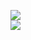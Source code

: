 [![](https://img.shields.io/badge/Made%20With-Github%20Spray-lightgrey.svg?style=for-the-badge&logo=github)](https://github.com/Annihil/github-spray#1498)  
[![](https://i.imgur.com/2DrTn0Z.gif)](https://github.com/Annihil/github-spray)